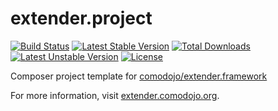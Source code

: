 # extender.project

[![Build Status](https://api.travis-ci.org/comodojo/extender.project.png)](http://travis-ci.org/comodojo/extender.project) [![Latest Stable Version](https://poser.pugx.org/comodojo/extender.project/v/stable)](https://packagist.org/packages/comodojo/extender.project) [![Total Downloads](https://poser.pugx.org/comodojo/extender.project/downloads)](https://packagist.org/packages/comodojo/extender.project) [![Latest Unstable Version](https://poser.pugx.org/comodojo/extender.project/v/unstable)](https://packagist.org/packages/comodojo/extender.project) [![License](https://poser.pugx.org/comodojo/extender.project/license)](https://packagist.org/packages/comodojo/extender.project)

Composer project template for [comodojo/extender.framework](https://github.com/comodojo/extender.framework)

For more information, visit [extender.comodojo.org](https://extender.comodojo.org).